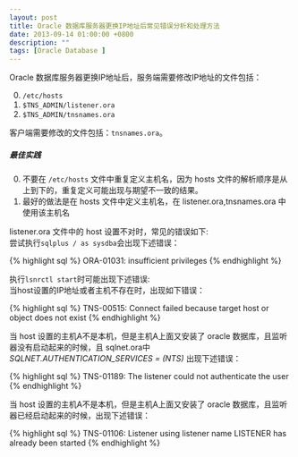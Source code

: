 ```yaml
---
layout: post
title: Oracle 数据库服务器更换IP地址后常见错误分析和处理方法
date: 2013-09-14 01:00:00 +0800
description: ""
tags: [Oracle Database ]
---
```



Oracle 数据库服务器更换IP地址后，服务端需要修改IP地址的文件包括：

0.  `/etc/hosts`
0.  `$TNS_ADMIN/listener.ora`
0.  `$TNS_ADMIN/tnsnames.ora`

客户端需要修改的文件包括：`tnsnames.ora`。

##### 最佳实践

0.  不要在 `/etc/hosts` 文件中重复定义主机名，因为 hosts 文件的解析顺序是从上到下的，重复定义可能出现与期望不一致的结果。
0.  最好的做法是在 hosts 文件中定义主机名，在 listener.ora,tnsnames.ora 中使用该主机名

listener.ora 文件中的 host 设置不对时，常见的错误如下:    
尝试执行`sqlplus / as sysdba`会出现下述错误：

{% highlight sql %}
ORA-01031: insufficient privileges
{% endhighlight %}

执行`lsnrctl start`时可能出现下述错误:    
当host设置的IP地址或者主机不存在时，出现如下错误：

{% highlight sql %}
TNS-00515: Connect failed because target host or object does not exist
{% endhighlight %}


当 host 设置的主机A不是本机，但是主机A上面又安装了 oracle 数据库，且监听器没有启动起来的时候，且 sqlnet.ora中 *SQLNET.AUTHENTICATION\_SERVICES = (NTS)* 出现下述错误：

{% highlight sql %}
TNS-01189: The listener could not authenticate the user
{% endhighlight %}


当 host 设置的主机A不是本机，但是主机A上面又安装了 oracle 数据库，且监听器已经启动起来的时候，出现下述错误：

{% highlight sql %}
TNS-01106: Listener using listener name LISTENER has already been started
{% endhighlight %}
